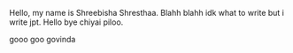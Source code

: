 Hello, my name is Shreebisha Shresthaa. Blahh blahh idk what to write but i write jpt. Hello bye chiyai piloo. 
<html>
<head>
<title>Hello world</title>
</head>
<body>gooo goo govinda </body>